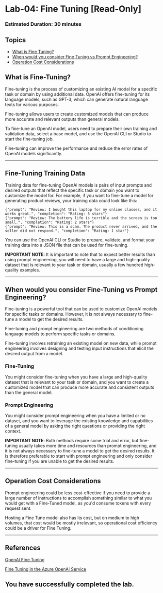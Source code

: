 # Lab-04: Fine Tuning [Read-Only]

### Estimated Duration: 30 minutes

## Topics

  - [What is Fine Tuning?](#what-is-fine-tuning)
  - [When would you consider Fine Tuning vs Prompt Engineering?](#when-would-you-consider-fine-tuning-vs-prompt-engineering)
  - [Operation Cost Considerations](#operation-cost-considerations)


## What is Fine-Tuning?

Fine-tuning is the process of customizing an existing AI model for a specific task or domain by using additional data. OpenAI offers fine-tuning for its language models, such as GPT-3, which can generate natural language texts for various purposes.

Fine-tuning allows users to create customized models that can produce more accurate and relevant outputs than general models.

To fine-tune an OpenAI model, users need to prepare their own training and validation data, select a base model, and use the OpenAI CLI or Studio to start the fine-tuning job.

Fine-tuning can improve the performance and reduce the error rates of OpenAI models significantly.

---
## Fine-Tuning Training Data

Training data for fine-tuning OpenAI models is pairs of input prompts and desired outputs that reflect the specific task or domain you want to customize the model for. For example, if you want to fine-tune a model for generating product reviews, your training data could look like this:

```
{"prompt": "Review: I bought this laptop for my online classes, and it works great.", "completion": "Rating: 5 stars"}
{"prompt": "Review: The battery life is terrible and the screen is too small.", "completion": "Rating: 2 stars"}
{"prompt": "Review: This is a scam. The product never arrived, and the seller did not respond.", "completion": "Rating: 1 star"}
```

You can use the OpenAI CLI or Studio to prepare, validate, and format your training data into a JSON file that can be used for fine-tuning.

**IMPORTANT NOTE**:
It is important to note that to expect better results than using prompt engineering, you will need to have a large and high-quality dataset that is relevant to your task or domain, usually a few hundred high-quality examples.

---
## When would you consider Fine-Tuning vs Prompt Engineering?

Fine-tuning is a powerful tool that can be used to customize OpenAI models for specific tasks or domains. However, it is not always necessary to fine-tune a model to get the desired results.

Fine-tuning and prompt engineering are two methods of conditioning language models to perform specific tasks or domains.

Fine-tuning involves retraining an existing model on new data, while prompt engineering involves designing and testing input instructions that elicit the desired output from a model.

### Fine-Tuning

You might consider fine-tuning when you have a large and high-quality dataset that is relevant to your task or domain, and you want to create a customized model that can produce more accurate and consistent outputs than the general model.

### Prompt Engineering

You might consider prompt engineering when you have a limited or no dataset, and you want to leverage the existing knowledge and capabilities of a general model by asking the right questions or providing the right context.

**IMPORTANT NOTE**: Both methods require some trial and error, but fine-tuning usually takes more time and resources than prompt engineering, and it is not always necessary to fine-tune a model to get the desired results. It is therefore preferable to start with prompt engineering and only consider fine-tuning if you are unable to get the desired results.

---

## Operation Cost Considerations

Prompt engineering could be less cost-effective if you need to provide a large number of instructions to accomplish something similar to what you would get with a Fine-Tuned model, as you'd consume tokens with every request sent.

Hosting a Fine Tune model also has its cost, but on medium to high volumes, that cost would be mostly irrelevant, so operational cost efficiency could be a driver for Fine Tuning.

---
## References

[OpenAI Fine Tuning](https://platform.openai.com/docs/guides/fine-tuning)

[Fine Tuning in the Azure OpenAI Service](https://learn.microsoft.com/en-us/azure/cognitive-services/openai/how-to/fine-tuning?pivots=programming-language-studio)

## You have successfully completed the lab.
